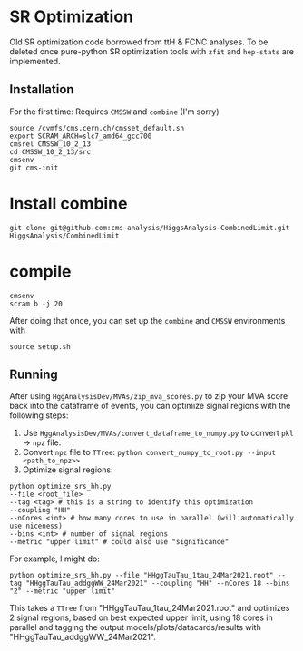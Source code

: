 # SR Optimization
Old SR optimization code borrowed from ttH & FCNC analyses. To be deleted once pure-python SR optimization tools with `zfit` and `hep-stats` are implemented.

## Installation
For the first time:
Requires `CMSSW` and `combine` (I'm sorry)
```
source /cvmfs/cms.cern.ch/cmsset_default.sh
export SCRAM_ARCH=slc7_amd64_gcc700
cmsrel CMSSW_10_2_13
cd CMSSW_10_2_13/src
cmsenv
git cms-init
```

# Install combine
```
git clone git@github.com:cms-analysis/HiggsAnalysis-CombinedLimit.git HiggsAnalysis/CombinedLimit
```
# compile
```
cmsenv
scram b -j 20
```

After doing that once, you can set up the `combine` and `CMSSW` environments with
```
source setup.sh
```

## Running
After using `HggAnalysisDev/MVAs/zip_mva_scores.py` to zip your MVA score back into the dataframe of events, you can optimize signal regions with the following steps:
1. Use `HggAnalysisDev/MVAs/convert_dataframe_to_numpy.py` to convert `pkl` -> `npz` file.
2. Convert `npz` file to `TTree`: `python convert_numpy_to_root.py --input <path_to_npz>>`
3. Optimize signal regions:
```
python optimize_srs_hh.py
--file <root_file>
--tag <tag> # this is a string to identify this optimization
--coupling "HH"
--nCores <int> # how many cores to use in parallel (will automatically use niceness)
--bins <int> # number of signal regions
--metric "upper limit" # could also use "significance"
```

For example, I might do:
```
python optimize_srs_hh.py --file "HHggTauTau_1tau_24Mar2021.root" --tag "HHggTauTau_addggWW_24Mar2021" --coupling "HH" --nCores 18 --bins "2" --metric "upper limit"
```

This takes a `TTree` from "HHggTauTau_1tau_24Mar2021.root" and optimizes 2 signal regions, based on best expected upper limit, using 18 cores in parallel and tagging the output models/plots/datacards/results with "HHggTauTau_addggWW_24Mar2021".
